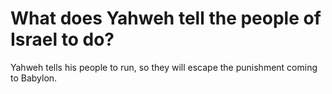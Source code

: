 # What does Yahweh tell the people of Israel to do?

Yahweh tells his people to run, so they will escape the punishment coming to Babylon.

